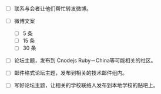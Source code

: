 - [ ] 联系与会者让他们帮忙转发微博。
- [ ] 微博文案

  - [ ] 5 条
  - [ ] 15 条
  - [ ] 30 条
  
- [ ] 论坛主题，发布到 Cnodejs Ruby－China等可能相关的社区。
- [ ] 邮件格式论坛主题，发布到相关的技术邮件组内。
- [ ] 写好论坛主题，让相关的学校联络人发布到本地学校的贴吧上。
